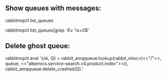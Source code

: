 Show queues with messages:
---------------------------

rabbitmqctl list_queues

rabbitmqctl list_queues|grep -Ev '\s+0$'


Delete ghost queue:
-------------------
rabbitmqctl eval '{ok, Q} = rabbit_amqqueue:lookup(rabbit_misc:r(<<"/">>, queue, <<"alkemics.service-search.v4.product.index">>)), rabbit_amqqueue:delete_crashed(Q).'
